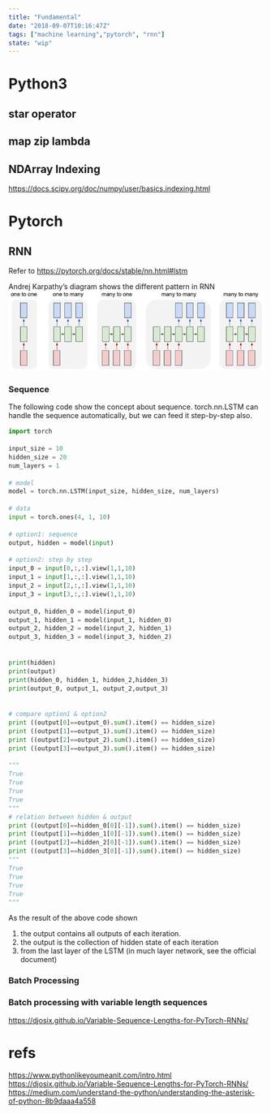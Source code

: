```yaml
---
title: "Fundamental"
date: "2018-09-07T10:16:47Z"
tags: ["machine learning","pytorch", "rnn"]
state: "wip"
---
```



# Python3

## star operator

## map zip lambda
 
## NDArray Indexing
https://docs.scipy.org/doc/numpy/user/basics.indexing.html


# Pytorch


## RNN
Refer to https://pytorch.org/docs/stable/nn.html#lstm

Andrej Karpathy’s diagram shows the different pattern in RNN        
![RNN](rnn.jpg)

### Sequence 
The following code show the concept about sequence. 
torch.nn.LSTM can handle the sequence automatically, but we can feed it step-by-step also.  

```python
import torch

input_size = 10
hidden_size = 20
num_layers = 1

# model
model = torch.nn.LSTM(input_size, hidden_size, num_layers)

# data
input = torch.ones(4, 1, 10)

# option1: sequence
output, hidden = model(input)

# option2: step by step
input_0 = input[0,:,:].view(1,1,10)
input_1 = input[1,:,:].view(1,1,10)
input_2 = input[2,:,:].view(1,1,10)
input_3 = input[3,:,:].view(1,1,10)

output_0, hidden_0 = model(input_0)
output_1, hidden_1 = model(input_1, hidden_0)
output_2, hidden_2 = model(input_2, hidden_1)
output_3, hidden_3 = model(input_3, hidden_2)


print(hidden)
print(output)
print(hidden_0, hidden_1, hidden_2,hidden_3)
print(output_0, output_1, output_2,output_3)


# compare option1 & option2
print ((output[0]==output_0).sum().item() == hidden_size)
print ((output[1]==output_1).sum().item() == hidden_size)
print ((output[2]==output_2).sum().item() == hidden_size)
print ((output[3]==output_3).sum().item() == hidden_size)

"""
True
True
True
True
"""
# relation between hidden & output
print ((output[0]==hidden_0[0][-1]).sum().item() == hidden_size)
print ((output[1]==hidden_1[0][-1]).sum().item() == hidden_size)
print ((output[2]==hidden_2[0][-1]).sum().item() == hidden_size)
print ((output[3]==hidden_3[0][-1]).sum().item() == hidden_size)
"""
True
True
True
True
"""
```

As the result of the above code shown   
1. the output contains all outputs of each iteration.
2. the output is the collection of hidden state of each iteration
3. from the last layer of the LSTM (in much layer network, see the official document)




### Batch Processing

### Batch processing with variable length sequences
 



https://djosix.github.io/Variable-Sequence-Lengths-for-PyTorch-RNNs/

# refs

https://www.pythonlikeyoumeanit.com/intro.html
 https://djosix.github.io/Variable-Sequence-Lengths-for-PyTorch-RNNs/
 https://medium.com/understand-the-python/understanding-the-asterisk-of-python-8b9daaa4a558